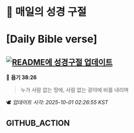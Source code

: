 # 🙏 매일의 성경 구절
# [Daily Bible verse]
## [![README에 성경구절 업데이트](https://github.com/DONGSUKA/first_test/actions/workflows/update-readme-bible.yml/badge.svg)](https://github.com/DONGSUKA/first_test/actions/workflows/update-readme-bible.yml)
<!-- START_BIBLE_VERSE -->
📖 **욥기 38:26**
> 누가 사람 없는 땅에, 사람 없는 광야에 비를 내리며

🕊️ _업데이트 시각: 2025-10-01 02:26:55 KST_
  <!-- END_BIBLE_VERSE -->
## GITHUB_ACTION
